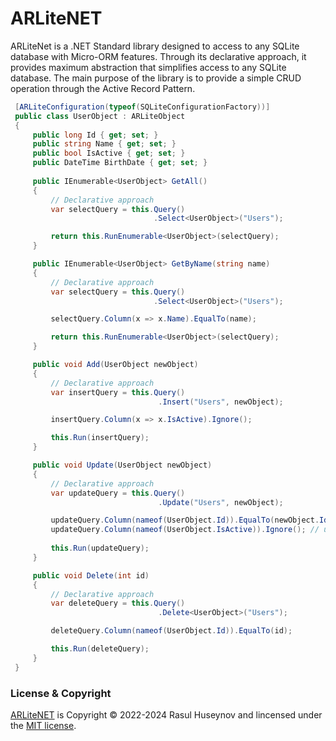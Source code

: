 # ARLiteNET

ARLiteNet is a .NET Standard library designed to access to any SQLite database with Micro-ORM features. Through its declarative approach, it provides maximum abstraction that simplifies access to any SQLite database. The main purpose of the library is to provide a simple CRUD operation through the Active Record Pattern.

```csharp
 [ARLiteConfiguration(typeof(SQLiteConfigurationFactory))]
 public class UserObject : ARLiteObject
 {
     public long Id { get; set; }
     public string Name { get; set; }
     public bool IsActive { get; set; }
     public DateTime BirthDate { get; set; }
     
     public IEnumerable<UserObject> GetAll()
     {
         // Declarative approach
         var selectQuery = this.Query()
                                .Select<UserObject>("Users");

         return this.RunEnumerable<UserObject>(selectQuery);
     }

     public IEnumerable<UserObject> GetByName(string name)
     {
         // Declarative approach
         var selectQuery = this.Query()
                                .Select<UserObject>("Users");

         selectQuery.Column(x => x.Name).EqualTo(name);

         return this.RunEnumerable<UserObject>(selectQuery);
     }

     public void Add(UserObject newObject)
     {
         // Declarative approach
         var insertQuery = this.Query()
                                 .Insert("Users", newObject);

         insertQuery.Column(x => x.IsActive).Ignore();

         this.Run(insertQuery);
     }

     public void Update(UserObject newObject)
     {
         // Declarative approach
         var updateQuery = this.Query()
                                 .Update("Users", newObject);

         updateQuery.Column(nameof(UserObject.Id)).EqualTo(newObject.Id);
         updateQuery.Column(nameof(UserObject.IsActive)).Ignore(); // updateQuery.Column(x => x.IsActive).Ignore();
         
         this.Run(updateQuery);
     }

     public void Delete(int id)
     {
         // Declarative approach
         var deleteQuery = this.Query()
                                 .Delete<UserObject>("Users");

         deleteQuery.Column(nameof(UserObject.Id)).EqualTo(id);

         this.Run(deleteQuery);
     }
 }
```

### License & Copyright

[ARLiteNET](https://github.com/rasulhsn/ARLiteNET) is Copyright © 2022-2024 Rasul Huseynov and lincensed under the [MIT license](https://github.com/rasulhsn/ARLiteNET/blob/main/LICENSE).
